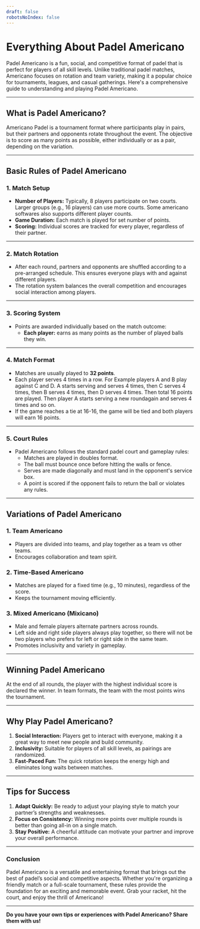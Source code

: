 ```yaml
---
draft: false
robotsNoIndex: false
---
```

# Everything About Padel Americano

Padel Americano is a fun, social, and competitive format of padel that is perfect for players of all skill levels. Unlike traditional padel matches, Americano focuses on rotation and team variety, making it a popular choice for tournaments, leagues, and casual gatherings. Here's a comprehensive guide to understanding and playing Padel Americano.

---

## **What is Padel Americano?**

Americano Padel is a tournament format where participants play in pairs, but their partners and opponents rotate throughout the event. The objective is to score as many points as possible, either individually or as a pair, depending on the variation.

---

## **Basic Rules of Padel Americano**

### **1. Match Setup**
- **Number of Players:** Typically, 8 players participate on two courts. Larger groups (e.g., 16 players) can use more courts. Some americano softwares also supports different player counts.
- **Game Duration:** Each match is played for set number of points.
- **Scoring:** Individual scores are tracked for every player, regardless of their partner.

---

### **2. Match Rotation**
- After each round, partners and opponents are shuffled according to a pre-arranged schedule. This ensures everyone plays with and against different players.
- The rotation system balances the overall competition and encourages social interaction among players.

---

### **3. Scoring System**
- Points are awarded individually based on the match outcome:
  - **Each player:** earns as many points as the number of played balls they win.

---

### **4. Match Format**
- Matches are usually played to **32 points**.
- Each player serves 4 times in a row. For Example players A and B play against C and D. A starts serving and serves 4 times, then C serves 4 times, then B serves 4 times, then D serves 4 times. Then total 16 points are played. Then player A starts serving a new roundagain and serves 4 times and so on.
- If the game reaches a tie at 16-16, the game will be tied and both players will earn 16 points.

---

### **5. Court Rules**
- Padel Americano follows the standard padel court and gameplay rules:
  - Matches are played in doubles format.
  - The ball must bounce once before hitting the walls or fence.
  - Serves are made diagonally and must land in the opponent's service box.
  - A point is scored if the opponent fails to return the ball or violates any rules.

---

## **Variations of Padel Americano**

### **1. Team Americano**
- Players are divided into teams, and play together as a team vs other teams.
- Encourages collaboration and team spirit.

### **2. Time-Based Americano**
- Matches are played for a fixed time (e.g., 10 minutes), regardless of the score.
- Keeps the tournament moving efficiently.

### **3. Mixed Americano (Mixicano)**
- Male and female players alternate partners across rounds.
- Left side and right side players always play together, so there will not be two players who prefers for left or right side in the same team.
- Promotes inclusivity and variety in gameplay.

---

## **Winning Padel Americano**

At the end of all rounds, the player with the highest individual score is declared the winner. In team formats, the team with the most points wins the tournament.

---

## **Why Play Padel Americano?**

1. **Social Interaction:** Players get to interact with everyone, making it a great way to meet new people and build community.
2. **Inclusivity:** Suitable for players of all skill levels, as pairings are randomized.
3. **Fast-Paced Fun:** The quick rotation keeps the energy high and eliminates long waits between matches.

---

## **Tips for Success**

1. **Adapt Quickly:** Be ready to adjust your playing style to match your partner’s strengths and weaknesses.
2. **Focus on Consistency:** Winning more points over multiple rounds is better than going all-in on a single match.
3. **Stay Positive:** A cheerful attitude can motivate your partner and improve your overall performance.

---

### **Conclusion**

Padel Americano is a versatile and entertaining format that brings out the best of padel’s social and competitive aspects. Whether you're organizing a friendly match or a full-scale tournament, these rules provide the foundation for an exciting and memorable event. Grab your racket, hit the court, and enjoy the thrill of Americano! 

---

**Do you have your own tips or experiences with Padel Americano? Share them with us!**